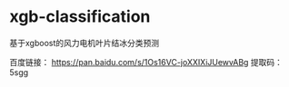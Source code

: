 # xgb-classification
基于xgboost的风力电机叶片结冰分类预测


百度链接：
https://pan.baidu.com/s/1Os16VC-joXXIXiJUewvABg
提取码：5sgg